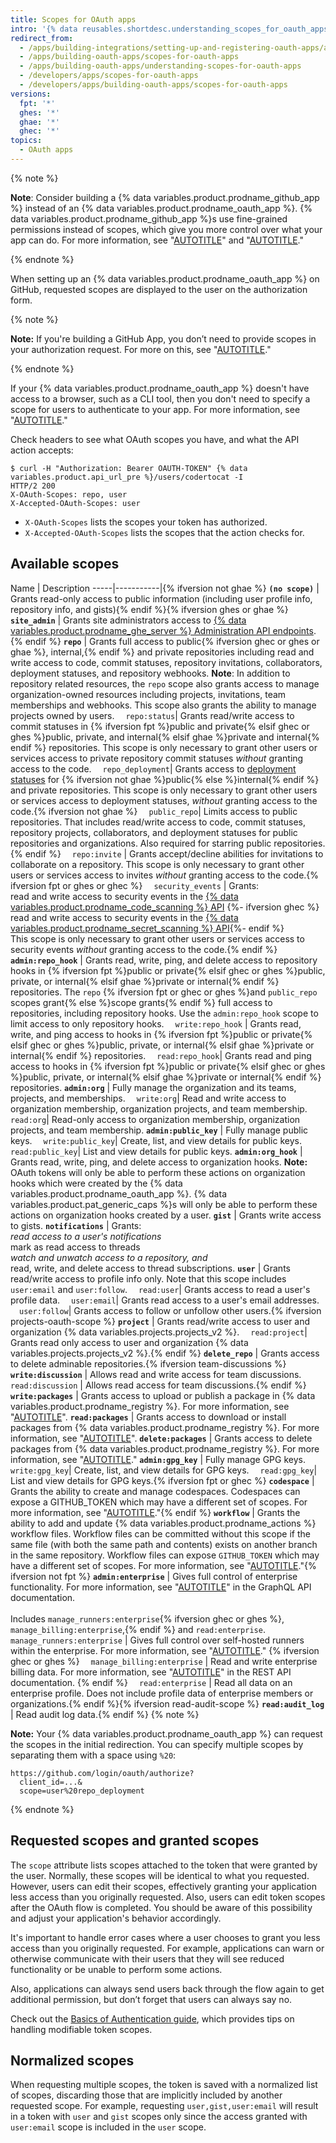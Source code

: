 ```yaml
---
title: Scopes for OAuth apps
intro: '{% data reusables.shortdesc.understanding_scopes_for_oauth_apps %}'
redirect_from:
  - /apps/building-integrations/setting-up-and-registering-oauth-apps/about-scopes-for-oauth-apps
  - /apps/building-oauth-apps/scopes-for-oauth-apps
  - /apps/building-oauth-apps/understanding-scopes-for-oauth-apps
  - /developers/apps/scopes-for-oauth-apps
  - /developers/apps/building-oauth-apps/scopes-for-oauth-apps
versions:
  fpt: '*'
  ghes: '*'
  ghae: '*'
  ghec: '*'
topics:
  - OAuth apps
---
```


{% note %}

**Note**: Consider building a {% data variables.product.prodname_github_app %} instead of an {% data variables.product.prodname_oauth_app %}. {% data variables.product.prodname_github_app %}s use fine-grained permissions instead of scopes, which give you more control over what your app can do. For more information, see "[AUTOTITLE](/apps/oauth-apps/building-oauth-apps/differences-between-github-apps-and-oauth-apps)" and "[AUTOTITLE](/apps/creating-github-apps/setting-up-a-github-app/about-creating-github-apps)."

{% endnote %}

When setting up an {% data variables.product.prodname_oauth_app %} on GitHub, requested scopes are displayed to the user on the authorization form.

{% note %}

**Note:** If you're building a GitHub App, you don’t need to provide scopes in your authorization request. For more on this, see "[AUTOTITLE](/apps/creating-github-apps/authenticating-with-a-github-app/identifying-and-authorizing-users-for-github-apps)."

{% endnote %}

If your {% data variables.product.prodname_oauth_app %} doesn't have access to a browser, such as a CLI tool, then you don't need to specify a scope for users to authenticate to your app. For more information, see "[AUTOTITLE](/apps/oauth-apps/building-oauth-apps/authorizing-oauth-apps#device-flow)."

Check headers to see what OAuth scopes you have, and what the API action accepts:

```shell
$ curl -H "Authorization: Bearer OAUTH-TOKEN" {% data variables.product.api_url_pre %}/users/codertocat -I
HTTP/2 200
X-OAuth-Scopes: repo, user
X-Accepted-OAuth-Scopes: user
```

- `X-OAuth-Scopes` lists the scopes your token has authorized.
- `X-Accepted-OAuth-Scopes` lists the scopes that the action checks for.

## Available scopes

Name | Description
-----|-----------|{% ifversion not ghae %}
**`(no scope)`** | Grants read-only access to public information (including user profile info, repository info, and gists){% endif %}{% ifversion ghes or ghae %}
**`site_admin`** | Grants site administrators access to [{% data variables.product.prodname_ghe_server %} Administration API endpoints](/rest/enterprise-admin).{% endif %}
**`repo`** | Grants full access to public{% ifversion ghec or ghes or ghae %}, internal,{% endif %} and private repositories including read and write access to code, commit statuses, repository invitations, collaborators, deployment statuses, and repository webhooks. **Note**: In addition to repository related resources, the `repo` scope also grants access to manage organization-owned resources including projects, invitations, team memberships and webhooks. This scope also grants the ability to manage projects owned by users.
&emsp;`repo:status`| Grants read/write access to commit statuses in {% ifversion fpt %}public and private{% elsif ghec or ghes %}public, private, and internal{% elsif ghae %}private and internal{% endif %} repositories. This scope is only necessary to grant other users or services access to private repository commit statuses _without_ granting access to the code.
&emsp;`repo_deployment`| Grants access to [deployment statuses](/rest/repos#deployments) for {% ifversion not ghae %}public{% else %}internal{% endif %} and private repositories. This scope is only necessary to grant other users or services access to deployment statuses, _without_ granting access to the code.{% ifversion not ghae %}
&emsp;`public_repo`| Limits access to public repositories. That includes read/write access to code, commit statuses, repository projects, collaborators, and deployment statuses for public repositories and organizations. Also required for starring public repositories.{% endif %}
&emsp;`repo:invite` | Grants accept/decline abilities for invitations to collaborate on a repository. This scope is only necessary to grant other users or services access to invites _without_ granting access to the code.{% ifversion fpt or ghes or ghec %}
&emsp;`security_events` | Grants: <br/> read and write access to security events in the [{% data variables.product.prodname_code_scanning %} API](/rest/code-scanning) {%- ifversion ghec %}<br/> read and write access to security events in the [{% data variables.product.prodname_secret_scanning %} API](/rest/secret-scanning){%- endif %} <br/> This scope is only necessary to grant other users or services access to security events _without_ granting access to the code.{% endif %}
**`admin:repo_hook`** | Grants read, write, ping, and delete access to repository hooks in {% ifversion fpt %}public or private{% elsif ghec or ghes %}public, private, or internal{% elsif ghae %}private or internal{% endif %} repositories. The `repo` {% ifversion fpt or ghec or ghes %}and `public_repo` scopes grant{% else %}scope grants{% endif %} full access to repositories, including repository hooks. Use the `admin:repo_hook` scope to limit access to only repository hooks.
&emsp;`write:repo_hook` | Grants read, write, and ping access to hooks in {% ifversion fpt %}public or private{% elsif ghec or ghes %}public, private, or internal{% elsif ghae %}private or internal{% endif %} repositories.
&emsp;`read:repo_hook`| Grants read and ping access to hooks in {% ifversion fpt %}public or private{% elsif ghec or ghes %}public, private, or internal{% elsif ghae %}private or internal{% endif %} repositories.
**`admin:org`** | Fully manage the organization and its teams, projects, and memberships.
&emsp;`write:org`| Read and write access to organization membership, organization projects, and team membership.
&emsp;`read:org`| Read-only access to organization membership, organization projects, and team membership.
**`admin:public_key`** | Fully manage public keys.
&emsp;`write:public_key`| Create, list, and view details for public keys.
&emsp;`read:public_key`| List and view details for public keys.
**`admin:org_hook`** | Grants read, write, ping, and delete access to organization hooks. **Note:** OAuth tokens will only be able to perform these actions on organization hooks which were created by the {% data variables.product.prodname_oauth_app %}. {% data variables.product.pat_generic_caps %}s will only be able to perform these actions on organization hooks created by a user.
**`gist`** | Grants write access to gists.
**`notifications`** | Grants: <br/>*read access to a user's notifications*<br/> mark as read access to threads <br/>*watch and unwatch access to a repository, and*<br/> read, write, and delete access to thread subscriptions.
**`user`** | Grants read/write access to profile info only.  Note that this scope includes `user:email` and `user:follow`.
&emsp;`read:user`| Grants access to read a user's profile data.
&emsp;`user:email`| Grants read access to a user's email addresses.
&emsp;`user:follow`| Grants access to follow or unfollow other users.{% ifversion projects-oauth-scope %}
**`project`** | Grants read/write access to user and organization {% data variables.projects.projects_v2 %}.
&emsp;`read:project`| Grants read only access to user and organization {% data variables.projects.projects_v2 %}.{% endif %}
**`delete_repo`** | Grants access to delete adminable repositories.{% ifversion team-discussions %}
**`write:discussion`** | Allows read and write access for team discussions.
&emsp;`read:discussion` | Allows read access for team discussions.{% endif %}
**`write:packages`** | Grants access to upload or publish a package in {% data variables.product.prodname_registry %}. For more information, see "[AUTOTITLE](/packages/learn-github-packages/publishing-a-package)".
**`read:packages`** | Grants access to download or install packages from {% data variables.product.prodname_registry %}. For more information, see "[AUTOTITLE](/packages/learn-github-packages/installing-a-package)".
**`delete:packages`** | Grants access to delete packages from {% data variables.product.prodname_registry %}. For more information, see "[AUTOTITLE](/packages/learn-github-packages/deleting-and-restoring-a-package)."
**`admin:gpg_key`** | Fully manage GPG keys.
&emsp;`write:gpg_key`| Create, list, and view details for GPG keys.
&emsp;`read:gpg_key`| List and view details for GPG keys.{% ifversion fpt or ghec %}
**`codespace`** | Grants the ability to create and manage codespaces. Codespaces can expose a GITHUB_TOKEN which may have a different set of scopes. For more information, see "[AUTOTITLE](/codespaces/codespaces-reference/security-in-github-codespaces#authentication)."{% endif %}
**`workflow`** | Grants the ability to add and update {% data variables.product.prodname_actions %} workflow files. Workflow files can be committed without this scope if the same file (with both the same path and contents) exists on another branch in the same repository. Workflow files can expose `GITHUB_TOKEN` which may have a different set of scopes. For more information, see "[AUTOTITLE](/actions/security-guides/automatic-token-authentication#permissions-for-the-github_token)."{% ifversion not fpt %}
**`admin:enterprise`** | Gives full control of enterprise functionality. For more information, see "[AUTOTITLE](/graphql/guides/managing-enterprise-accounts)" in the GraphQL API documentation.<br><br>Includes `manage_runners:enterprise`{% ifversion ghec or ghes %}, `manage_billing:enterprise`,{% endif %} and `read:enterprise`.
&emsp;`manage_runners:enterprise` | Gives full control over self-hosted runners within the enterprise. For more information, see "[AUTOTITLE](/actions/hosting-your-own-runners/managing-self-hosted-runners/about-self-hosted-runners)." {% ifversion ghec or ghes %}
&emsp;`manage_billing:enterprise` | Read and write enterprise billing data. For more information, see "[AUTOTITLE](/rest/billing)" in the REST API documentation. {% endif %}
&emsp;`read:enterprise` | Read all data on an enterprise profile. Does not include profile data of enterprise members or organizations.{% endif %}{% ifversion read-audit-scope %}
**`read:audit_log`** | Read audit log data.{% endif %}
{% note %}

**Note:** Your {% data variables.product.prodname_oauth_app %} can request the scopes in the initial redirection. You
can specify multiple scopes by separating them with a space using `%20`:

    https://github.com/login/oauth/authorize?
      client_id=...&
      scope=user%20repo_deployment

{% endnote %}

## Requested scopes and granted scopes

The `scope` attribute lists scopes attached to the token that were granted by
the user. Normally, these scopes will be identical to what you requested.
However, users can edit their scopes, effectively
granting your application less access than you originally requested. Also, users
can edit token scopes after the OAuth flow is completed.
You should be aware of this possibility and adjust your application's behavior
accordingly.

It's important to handle error cases where a user chooses to grant you
less access than you originally requested. For example, applications can warn
or otherwise communicate with their users that they will see reduced
functionality or be unable to perform some actions.

Also, applications can always send users back through the flow again to get
additional permission, but don’t forget that users can always say no.

Check out the [Basics of Authentication guide](/rest/guides/basics-of-authentication), which
provides tips on handling modifiable token scopes.

## Normalized scopes

When requesting multiple scopes, the token is saved with a normalized list
of scopes, discarding those that are implicitly included by another requested
scope. For example, requesting `user,gist,user:email` will result in a
token with `user` and `gist` scopes only since the access granted with
`user:email` scope is included in the `user` scope.
